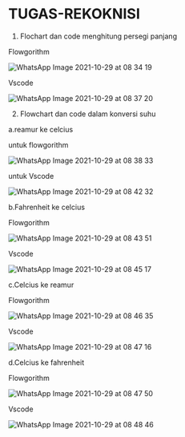 # TUGAS-REKOKNISI

1. Flochart dan code menghitung persegi panjang 

Flowgorithm

![WhatsApp Image 2021-10-29 at 08 34 19](https://user-images.githubusercontent.com/93031693/139360645-e8bc2b48-6407-4998-a3e2-a144e44ad4bc.jpeg)

Vscode

![WhatsApp Image 2021-10-29 at 08 37 20](https://user-images.githubusercontent.com/93031693/139360738-a45f7c37-a9fb-4e1a-a9e5-2846c73b3f17.jpeg)

2. Flowchart dan code dalam konversi suhu

a.reamur ke celcius 


untuk flowgorithm

![WhatsApp Image 2021-10-29 at 08 38 33](https://user-images.githubusercontent.com/93031693/139360876-16d9e8c2-513a-4bd1-83c3-fdcd81033e79.jpeg)

untuk Vscode

![WhatsApp Image 2021-10-29 at 08 42 32](https://user-images.githubusercontent.com/93031693/139360944-09ab70df-1533-4eb6-9480-c1e5ae9f1aa3.jpeg)

b.Fahrenheit ke celcius

Flowgorithm

![WhatsApp Image 2021-10-29 at 08 43 51](https://user-images.githubusercontent.com/93031693/139361034-545c541b-9997-4fc4-8745-cdda5b58cb57.jpeg)

Vscode

![WhatsApp Image 2021-10-29 at 08 45 17](https://user-images.githubusercontent.com/93031693/139361089-b80f02f4-6101-41ce-bb80-802b5dbb2bb1.jpeg)

c.Celcius ke reamur

Flowgorithm

![WhatsApp Image 2021-10-29 at 08 46 35](https://user-images.githubusercontent.com/93031693/139361177-f3ca334c-657d-48db-8aa8-295bb9bb0a37.jpeg)

Vscode

![WhatsApp Image 2021-10-29 at 08 47 16](https://user-images.githubusercontent.com/93031693/139361222-ff459f72-3c28-4a74-8702-3d47327a065f.jpeg)

d.Celcius ke fahrenheit

Flowgorithm

![WhatsApp Image 2021-10-29 at 08 47 50](https://user-images.githubusercontent.com/93031693/139361321-461a2e7b-6972-484b-8fc3-7d0a6bb40438.jpeg)

Vscode

![WhatsApp Image 2021-10-29 at 08 48 46](https://user-images.githubusercontent.com/93031693/139361385-ab5b4eea-4562-47c4-8b0b-95fd6b6bbcf3.jpeg)

















































